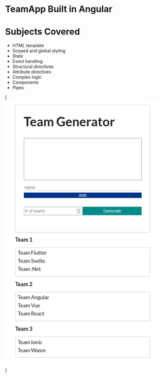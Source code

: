 # TeamApp Built in Angular

# Subjects Covered

- HTML template
- Scoped and global styling
- State
- Event handling
- Structural directives
- Attribute directives
- Complex logic
- Components
- Pipes

[![name](https://github.com/matshel/teamapp-angular/blob/master/src/teamapp-angular.PNG)]
